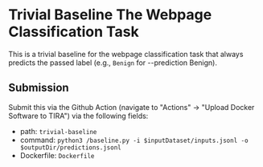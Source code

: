 # Trivial Baseline The Webpage Classification Task

This is a trivial baseline for the webpage classification task that always predicts the passed label (e.g., `Benign` for --prediction Benign).

## Submission

Submit this via the Github Action (navigate to "Actions" -> "Upload Docker Software to TIRA") via the following fields:

- path: `trivial-baseline`
- command: `python3 /baseline.py -i $inputDataset/inputs.jsonl -o $outputDir/predictions.jsonl`
- Dockerfile: `Dockerfile`

